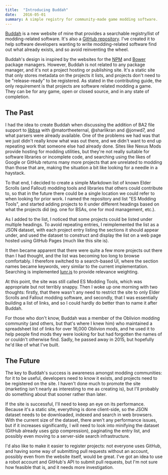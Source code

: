 ```yaml
---
title:  "Introducing Buddah"
date:   2016-05-01
summary: A simple registry for community-made game modding software.
---
```


[Buddah](https://wrinklyninja.github.io/buddah/) is a new website of mine that provides a searchable registry/list of modding-related software. It's also a [GitHub repository](https://github.com/WrinklyNinja/buddah). I've created it to help software developers wanting to write modding-related software find out what already exists, and so avoid reinventing the wheel.

Buddah's design is inspired by the websites for the [NPM](npmjs.com) and [Bower](http://bower.io/) package managers. However, Buddah is not related to any package manager, and it's not a project hosting or publishing site. It's a static site that only stores metadata on the projects it lists, and projects don't need to be "release-ready" to be registered. As stated in the contributing guide, the only requirement is that projects are software related modding a game. They can be for any game, open or closed source, and in any state of completion.

## The Past

I had the idea to create Buddah when discussing the addition of BA2 file support to [libbsa](https://github.com/WrinklyNinja/libbsa) with @matortheeternal, @sharlikran and @jonwd7, and what parsers were already available. One of the problems we had was that we just didn't really know what was out there, and we didn't want to end up repeating work that someone else had already done. Sites like Nexus Mods provide hosting for modding utilities, but they're not really suitable for software libraries or incomplete code, and searching using the likes of Google or GitHub returns many more projects that are unrelated to modding than those that are, making the situation a bit like looking for a needle in a haystack.

To that end, I decided to create a simple Markdown list of known Elder Scrolls (and Fallout) modding tools and libraries that others could contribute to, so that in the future there could be a single location we could refer to when looking for prior work. I named the repository and list "ES Modding Tools", and started adding projects to it under different headings based on what the projects did (eg. one for BSAs, one for mod management, etc.).

As I added to the list, I noticed that some projects could be listed under multiple headings. To avoid repeating entries, I reimplemented the list as a JSON dataset, with each project entry listing the sections it should appear under, and used the dataset to construct and display the list on a web page hosted using GitHub Pages (much like this site is).

It then became apparent that there were quite a few more projects out there than I had thought, and the list was becoming too long to browse comfortably. I therefore switched to a search-based UI, where the section names became keywords, very similar to the current implementation. Searching is implemented [lunr.js](lunrjs.com) to provide relevance weighting.

At this point, the site was still called ES Modding Tools, which was appropriate but not terribly snappy. Then I woke up one morning with two thoughts: firstly, that there wasn't any need to restrict the site to only Elder Scrolls and Fallout modding software, and secondly, that I was essentially building a list of links, and so I could hardly do better than to name it after Buddah.

For those who don't know, Buddah was a member of the Oblivion modding community (and others, but that's where I knew him) who maintained a spreadsheet list of links for over 16,000 Oblivion mods, and he used it to help people find mods they were looking for but had forgotten the names of or couldn't otherwise find. Sadly, he passed away in 2015, but hopefully he'd like of what I've built.

## The Future

The key to Buddah's success is awareness amongst modding communities: for it to be useful, developers need to know it exists, and projects need to be registered on the site. I haven't done much to promote the site (marketing isn't nearly as interesting to me as creating is), but I'll probably do something about that sooner rather than later.

If the site is successful, I'll need to keep an eye on its performance. Because it's a static site, everything is done client-side, so the JSON dataset needs to be downloaded, indexed and search in web browsers. With the current size of the dataset, there aren't any performance issues, but if it increases significantly, I will need to look into minifying the dataset (GitHub already uses gzip compression), paginating the entry list, and possibly even moving to a server-side search infrastructure.

I'd also like to make it easier to register projects: not everyone uses GitHub, and having some way of submitting pull requests without an account, possibly even from the website itself, would be great. I've got an idea to use a robot account and GitHub's API to submit pull requests, but I'm not sure how feasible that is, and it needs more investigation.
